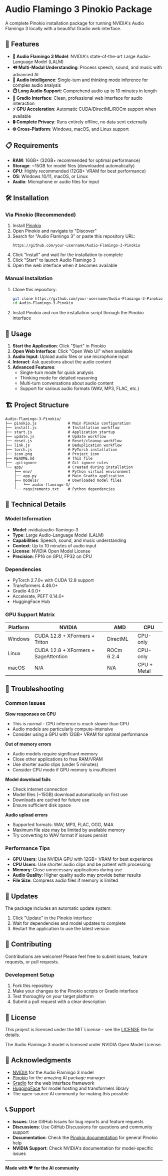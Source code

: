 # Audio Flamingo 3 Pinokio Package

A complete Pinokio installation package for running NVIDIA's Audio Flamingo 3 locally with a beautiful Gradio web interface.

## 🚀 Features

- **🎵 Audio Flamingo 3 Model**: NVIDIA's state-of-the-art Large Audio-Language Model (LALM)
- **🔊 Multi-Modal Understanding**: Process speech, sound, and music with advanced AI
- **🧠 Audio Intelligence**: Single-turn and thinking mode inference for complex audio analysis
- **⏱️ Long Audio Support**: Comprehend audio up to 10 minutes in length
- **💬 Gradio Interface**: Clean, professional web interface for audio interaction
- **⚡ GPU Acceleration**: Automatic CUDA/DirectML/ROCm support when available
- **🔒 Complete Privacy**: Runs entirely offline, no data sent externally
- **🌐 Cross-Platform**: Windows, macOS, and Linux support

## 📋 Requirements

- **RAM**: 16GB+ (32GB+ recommended for optimal performance)
- **Storage**: ~15GB for model files (downloaded automatically)
- **GPU**: Highly recommended (12GB+ VRAM for best performance)
- **OS**: Windows 10/11, macOS, or Linux
- **Audio**: Microphone or audio files for input

## 🛠️ Installation

### Via Pinokio (Recommended)

1. Install [Pinokio](https://pinokio.computer/)
2. Open Pinokio and navigate to "Discover"
3. Search for "Audio Flamingo 3" or paste this repository URL:
   ```
   https://github.com/your-username/Audio-Flamingo-3-Pinokio
   ```
4. Click "Install" and wait for the installation to complete
5. Click "Start" to launch Audio Flamingo 3
6. Open the web interface when it becomes available

### Manual Installation

1. Clone this repository:
   ```bash
   git clone https://github.com/your-username/Audio-Flamingo-3-Pinokio.git
   cd Audio-Flamingo-3-Pinokio
   ```

2. Install Pinokio and run the installation script through the Pinokio interface

## 🎯 Usage

1. **Start the Application**: Click "Start" in Pinokio
2. **Open Web Interface**: Click "Open Web UI" when available
3. **Audio Input**: Upload audio files or use microphone input
4. **Interact**: Ask questions about the audio content
5. **Advanced Features**:
   - Single-turn mode for quick analysis
   - Thinking mode for detailed reasoning
   - Multi-turn conversations about audio content
   - Support for various audio formats (WAV, MP3, FLAC, etc.)

## 🏗️ Project Structure

```
Audio-Flamingo-3-Pinokio/
├── pinokio.js              # Main Pinokio configuration
├── install.js              # Installation workflow
├── start.js                # Application startup
├── update.js               # Update workflow
├── reset.js                # Reset/cleanup workflow
├── link.js                 # Deduplication workflow
├── torch.js                # PyTorch installation
├── icon.png                # Project icon
├── README.md               # This file
├── .gitignore              # Git ignore rules
└── app/                    # Created during installation
    ├── env/                # Python virtual environment
    ├── app.py              # Main Gradio application
    ├── models/             # Downloaded model files
    │   └── audio-flamingo-3/
    └── requirements.txt    # Python dependencies
```

## 🔧 Technical Details

### Model Information
- **Model**: nvidia/audio-flamingo-3
- **Type**: Large Audio-Language Model (LALM)
- **Capabilities**: Speech, sound, and music understanding
- **Context**: Up to 10 minutes of audio input
- **License**: NVIDIA Open Model License
- **Precision**: FP16 on GPU, FP32 on CPU

### Dependencies
- PyTorch 2.7.0+ with CUDA 12.8 support
- Transformers 4.46.0+
- Gradio 4.0.0+
- Accelerate, PEFT 0.14.0+
- HuggingFace Hub

### GPU Support Matrix

| Platform | NVIDIA | AMD | CPU |
|----------|--------|-----|-----|
| Windows | CUDA 12.8 + XFormers + Triton | DirectML | CPU-only |
| Linux | CUDA 12.8 + XFormers + SageAttention | ROCm 6.2.4 | CPU-only |
| macOS | N/A | N/A | CPU + Metal |

## 🚨 Troubleshooting

### Common Issues

**Slow responses on CPU**
- This is normal - CPU inference is much slower than GPU
- Audio models are particularly compute-intensive
- Consider using a GPU with 12GB+ VRAM for optimal performance

**Out of memory errors**
- Audio models require significant memory
- Close other applications to free RAM/VRAM
- Use shorter audio clips (under 5 minutes)
- Consider CPU mode if GPU memory is insufficient

**Model download fails**
- Check internet connection
- Model files (~15GB) download automatically on first use
- Downloads are cached for future use
- Ensure sufficient disk space

**Audio upload errors**
- Supported formats: WAV, MP3, FLAC, OGG, M4A
- Maximum file size may be limited by available memory
- Try converting to WAV format if issues persist

### Performance Tips

- **GPU Users**: Use NVIDIA GPU with 12GB+ VRAM for best experience
- **CPU Users**: Use shorter audio clips and be patient with processing
- **Memory**: Close unnecessary applications during use
- **Audio Quality**: Higher quality audio may provide better results
- **File Size**: Compress audio files if memory is limited

## 🔄 Updates

The package includes an automatic update system:

1. Click "Update" in the Pinokio interface
2. Wait for dependencies and model updates to complete
3. Restart the application to use the latest version

## 🤝 Contributing

Contributions are welcome! Please feel free to submit issues, feature requests, or pull requests.

### Development Setup

1. Fork this repository
2. Make your changes to the Pinokio scripts or Gradio interface
3. Test thoroughly on your target platform
4. Submit a pull request with a clear description

## 📄 License

This project is licensed under the MIT License - see the [LICENSE](LICENSE) file for details.

The Audio Flamingo 3 model is licensed under NVIDIA Open Model License.

## 🙏 Acknowledgments

- [NVIDIA](https://nvidia.com/) for the Audio Flamingo 3 model
- [Pinokio](https://pinokio.computer/) for the amazing AI package manager
- [Gradio](https://gradio.app/) for the web interface framework
- [HuggingFace](https://huggingface.co/) for model hosting and transformers library
- The open-source AI community for making this possible

## 📞 Support

- **Issues**: Use GitHub Issues for bug reports and feature requests
- **Discussions**: Use GitHub Discussions for questions and community support
- **Documentation**: Check the [Pinokio documentation](https://docs.pinokio.computer/) for general Pinokio help
- **NVIDIA Support**: Check NVIDIA's documentation for model-specific issues

---

**Made with ❤️ for the AI community**